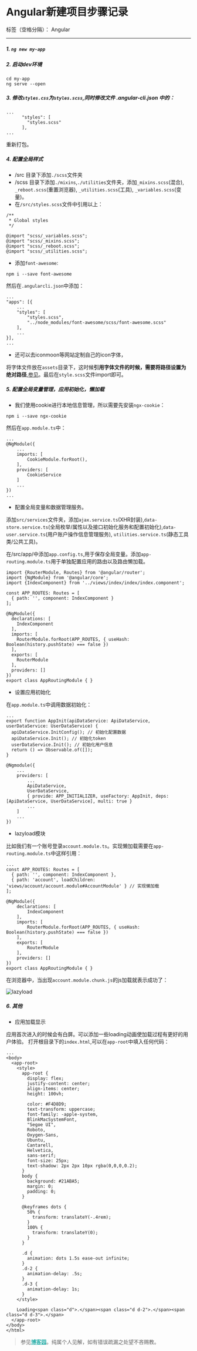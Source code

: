 # Angular新建项目步骤记录

标签（空格分隔）： Angular

---

##### 1. `ng new my-app`
##### 2. 启动dev环境

```
cd my-app
ng serve --open
```

##### 3. 修改`styles.css`为`styles.scss`,同时修改文件 .angular-cli.json 中的：

```
...
      "styles": [
        "styles.scss"
      ],
...
```

重新打包。

##### 4. 配置全局样式

* /src 目录下添加`./scss`文件夹
* /scss 目录下添加`./mixins`,`./utilities`文件夹，添加`_mixins.scss`(混合), `_reboot.scss`(重置浏览器), `_utilities.scss`(工具), `_variables.scss`(变量)。
* 在`/src/styles.scss`文件中引用以上：

```
/**
 * Global styles
 */

@import "scss/_variables.scss";
@import "scss/_mixins.scss";
@import "scss/_reboot.scss";
@import "scss/_utilities.scss";
```

* 添加`font-awesome`:

```
npm i --save font-awesome
```

然后在`.angularcli.json`中添加：

```
...
"apps": [{
    ...
    "styles": [
        "styles.scss",
        "../node_modules/font-awesome/scss/font-awesome.scss"
    ],
    ...
}],
...
```


* 还可以去iconmoon等网站定制自己的icon字体，

将字体文件放在`assets`目录下，这时候**引用字体文件的时候，需要将路径设置为绝对路径**,[参见](https://github.com/angular/angular-cli/issues/5213#issuecomment-284783844)。最后在`style.scss`文件import即可。

##### 5. 配置全局变量管理，应用初始化，懒加载

* 我们使用cookie进行本地信息管理，所以需要先安装`ngx-cookie`：

```
npm i --save ngx-cookie
```

然后在`app.module.ts`中：

```
...
@NgModule({
    ...
    imports: [
        CookieModule.forRoot(),
    ],
    providers: [
        CookieService
    ]
    ...
})
...
```

* 配置全局变量和数据管理服务。

添加`src/services`文件夹，添加`ajax.service.ts`(XHR封装),`data-store.service.ts`(全局枚举/属性以及接口初始化服务和配置初始化),`data-user.service.ts`(用户账户操作信息管理服务), `utilities.service.ts`(静态工具类/公共工具)。

在/src/app/中添加`app.config.ts`,用于保存全局变量。添加`app-routing.module.ts`用于单独配置应用的路由以及路由懒加载。

```
import {RouterModule, Routes} from '@angular/router';
import {NgModule} from '@angular/core';
import {IndexComponent} from '../views/index/index/index.component';

const APP_ROUTES: Routes = [
  { path: '', component: IndexComponent }
];

@NgModule({
  declarations: [
    IndexComponent
  ],
  imports: [
    RouterModule.forRoot(APP_ROUTES, { useHash: Boolean(history.pushState) === false })
  ],
  exports: [
    RouterModule
  ],
  providers: []
})
export class AppRoutingModule { }
```

* 设置应用初始化

在`app.module.ts`中调用数据初始化：

```
...
export function AppInit(apiDataService: ApiDataService, userDataService: UserDataService) {
  apiDataService.InitConfig(); // 初始化配置数据
  apiDataService.Init(); // 初始化token
  userDataService.Init(); // 初始化用户信息
  return () => Observable.of([]);
}

@Ngmodule({
    ...
    providers: [
        ...
        ApiDataService,
        UserDataService,
        { provide: APP_INITIALIZER, useFactory: AppInit, deps: [ApiDataService, UserDataService], multi: true }
        ...
    ]
    ...
})
```

* lazyload模块

比如我们有一个账号登录`account.module.ts`。实现懒加载需要在`app-routing.module.ts`中这样引用：

```
...
const APP_ROUTES: Routes = [
  { path: '', component: IndexComponent },
  { path: 'account', loadChildren: 'views/account/account.module#AccountModule' } // 实现懒加载
];

@NgModule({
    declarations: [
        IndexComponent
    ],
    imports: [
        RouterModule.forRoot(APP_ROUTES, { useHash: Boolean(history.pushState) === false })
    ],
    exports: [
        RouterModule
    ],
    providers: []
})
export class AppRoutingModule { }
```

在浏览器中，当出现`account.module.chunk.js`的js加载就表示成功了：

![lazyload](https://images2018.cnblogs.com/blog/1012606/201809/1012606-20180907113924975-1679861016.gif)

##### 6. 其他

* 应用加载显示

应用首次进入的时候会有白屏。可以添加一些loading动画使加载过程有更好的用户体验。
打开根目录下的`index.html`,可以在`app-root`中填入任何代码：

```
...
<body>
  <app-root>
    <style>
      app-root {
        display: flex;
        justify-content: center;
        align-items: center;
        height: 100vh;

        color: #F4D8D9;
        text-transform: uppercase;
        font-family: -apple-system,
        BlinkMacSystemFont,
        "Segoe UI",
        Roboto,
        Oxygen-Sans,
        Ubuntu,
        Cantarell,
        Helvetica,
        sans-serif;
        font-size: 25px;
        text-shadow: 2px 2px 10px rgba(0,0,0,0.2);
      }
      body {
        background: #21ABA5;
        margin: 0;
        padding: 0;
      }

      @keyframes dots {
        50% {
          transform: translateY(-.4rem);
        }
        100% {
          transform: translateY(0);
        }
      }

      .d {
        animation: dots 1.5s ease-out infinite;
      }
      .d-2 {
        animation-delay: .5s;
      }
      .d-3 {
        animation-delay: 1s;
      }
    </style>

    Loading<span class="d">.</span><span class="d d-2">.</span><span class="d d-3">.</span>
  </app-root>
</body>
</html>
```

> 参见<a href="https://www.cnblogs.com/jehorn/p/9603781.html" target="_blank" style="color:#21ABA5;font-weight:600;">博客园</a>。纯属个人见解，如有错误疏漏之处望不吝赐教。
